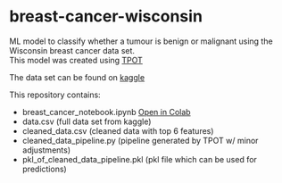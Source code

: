 # breast-cancer-wisconsin
ML model to classify whether a tumour is benign or malignant using the Wisconsin breast cancer data set.  
This model was created using [TPOT](https://github.com/EpistasisLab/tpot)

The data set can be found on [kaggle](https://www.kaggle.com/uciml/breast-cancer-wisconsin-data)

This repository contains:
* breast_cancer_notebook.ipynb [Open in Colab](https://colab.research.google.com/github/batmanscode/breast-cancer-wisconsin/blob/master/breast_cancer_notebook.ipynb)
* data.csv (full data set from kaggle)
* cleaned_data.csv (cleaned data with top 6 features)
* cleaned_data_pipeline.py (pipeline generated by TPOT w/ minor adjustments)
* pkl_of_cleaned_data_pipeline.pkl (pkl file which can be used for predictions)

